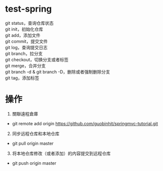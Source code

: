 # test-spring
git status，查询仓库状态  
git init，初始化仓库  
git add，添加文件  
git commit，提交文件  
git log，查询提交日志  
git branch，拉分支  
git checkout，切换分支或者标签  
git merge，合并分支  
git branch -d & git branch -D，删除或者强制删除分支  
git tag，添加标签  
# 操作  
1. 關聯遠程倉庫
  + git remote add origin https://github.com/guobinhit/springmvc-tutorial.git  
2. 同步远程仓库和本地仓库  
  + git pull origin master  
3. 将本地仓库修改（或者添加）的内容提交到远程仓库
  + git push origin master
